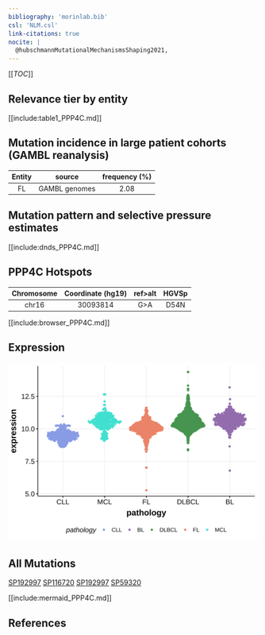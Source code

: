 ```yaml
---
bibliography: 'morinlab.bib'
csl: 'NLM.csl'
link-citations: true
nocite: |
  @hubschmannMutationalMechanismsShaping2021, 
---
```

[[_TOC_]]


## Relevance tier by entity

[[include:table1_PPP4C.md]]

## Mutation incidence in large patient cohorts (GAMBL reanalysis)

|Entity|source       |frequency (%)|
|:------:|:-------------:|:-------------:|
|FL    |GAMBL genomes|2.08         |

## Mutation pattern and selective pressure estimates

[[include:dnds_PPP4C.md]]


## PPP4C Hotspots

| Chromosome |Coordinate (hg19) | ref>alt | HGVSp | 
 | :---:| :---: | :--: | :---: |
| chr16 | 30093814 | G>A | D54N |

[[include:browser_PPP4C.md]]

## Expression
![](images/gene_expression/PPP4C_by_pathology.svg)
<!-- ORIGIN: hubschmannMutationalMechanismsShaping2021b -->
<!-- FL: hubschmannMutationalMechanismsShaping2021b -->

## All Mutations

[SP192997](https://www.bcgsc.ca/downloads/morinlab/GAMBL/MALY/SP192997.html)
[SP116720](https://www.bcgsc.ca/downloads/morinlab/GAMBL/MALY/SP116720.html)
[SP192997](https://www.bcgsc.ca/downloads/morinlab/GAMBL/MALY/SP192997.html)
[SP59320](https://www.bcgsc.ca/downloads/morinlab/GAMBL/MALY/SP59320.html)

[[include:mermaid_PPP4C.md]]

## References
